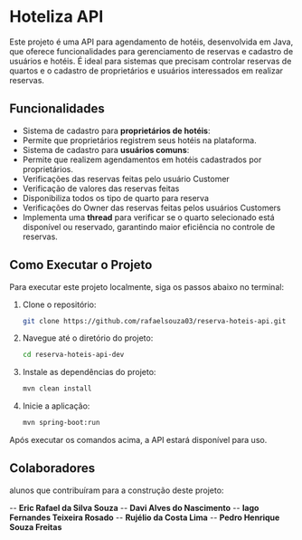 # Hoteliza API

Este projeto é uma API para agendamento de hotéis, desenvolvida em Java, que oferece funcionalidades para gerenciamento de reservas e cadastro de usuários e hotéis. É ideal para sistemas que precisam controlar reservas de quartos e o cadastro de proprietários e usuários interessados em realizar reservas.

## Funcionalidades


- Sistema de cadastro para **proprietários de hotéis**:
- Permite que proprietários registrem seus hotéis na plataforma.
- Sistema de cadastro para **usuários comuns**:
- Permite que realizem agendamentos em hotéis cadastrados por proprietários.
- Verificações das reservas feitas pelo usuário Customer
- Verificação de valores das reservas feitas
- Disponibiliza todos os tipo de quarto para reserva
- Verificações do Owner das reservas feitas pelos usuários Customers 
- Implementa uma **thread** para verificar se o quarto selecionado está disponível ou reservado, garantindo maior eficiência no controle de reservas.

## Como Executar o Projeto

Para executar este projeto localmente, siga os passos abaixo no terminal:

1. Clone o repositório:
   ```bash
   git clone https://github.com/rafaelsouza03/reserva-hoteis-api.git
   ```

2. Navegue até o diretório do projeto:
   ```bash
   cd reserva-hoteis-api-dev
   ```

3. Instale as dependências do projeto:
   ```bash
   mvn clean install
   ```

4. Inicie a aplicação:
   ```bash
   mvn spring-boot:run
   ```

Após executar os comandos acima, a API estará disponível para uso.

## Colaboradores

alunos que contribuíram para a construção deste projeto:

-- **Eric Rafael da Silva Souza**
-- **Davi Alves do Nascimento**
-- **Iago Fernandes Teixeira Rosado**
-- **Rujélio da Costa Lima**
-- **Pedro Henrique Souza Freitas** 
